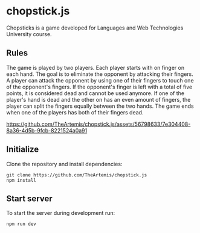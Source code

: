 # chopstick.js

Chopsticks is a game developed for Languages and Web Technologies University course.

## Rules

The game is played by two players. Each player starts with on finger on each hand. The goal is to eliminate the opponent by attacking their fingers. A player can attack the opponent by using one of their fingers to touch one of the opponent's fingers. If the opponent's finger is left with a total of five points, it is considered dead and cannot be used anymore. If one of the player's hand is dead and the other on has an even amount of fingers, the player can split the fingers equally between the two hands.
The game ends when one of the players has both of their fingers dead.


https://github.com/TheArtemis/chopstick.js/assets/56798633/7e304408-8a36-4d5b-9fcb-8221524a0a91


## Initialize

Clone the repository and install dependencies:

```
git clone https://github.com/TheArtemis/chopstick.js
npm install
```

## Start server

To start the server during development run:

```
npm run dev
```
